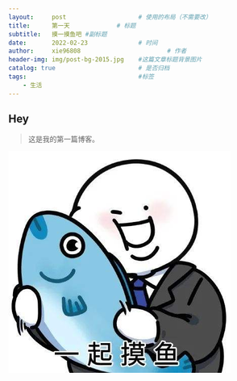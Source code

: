 ```yaml
---
layout:     post   				    # 使用的布局（不需要改）
title:      第一天				# 标题 
subtitle:   摸一摸鱼吧 #副标题
date:       2022-02-23 				# 时间
author:     xie96808 						# 作者
header-img: img/post-bg-2015.jpg 	#这篇文章标题背景图片
catalog: true 						# 是否归档
tags:								#标签
    - 生活
---
```


## Hey
>这是我的第一篇博客。

![](https://raw.githubusercontent.com/xie96808/xie96808.github.io/master/img/moyu1.jpeg)
